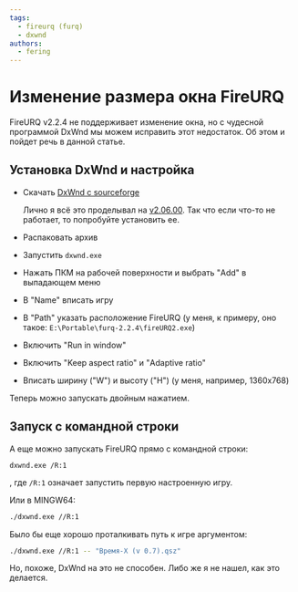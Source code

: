 ```yaml
---
tags:
  - fireurq (furq)
  - dxwnd
authors:
  - fering
---
```

# Изменение размера окна FireURQ

FireURQ v2.2.4 не поддерживает изменение окна, но с чудесной программой DxWnd мы можем исправить этот недостаток. Об этом и пойдет речь в данной статье.

<!-- truncate -->

## Установка DxWnd и настройка

* Скачать [DxWnd с sourceforge](https://sourceforge.net/projects/dxwnd/files/latest/download)

  Лично я всё это проделывал на [v2.06.00](https://sourceforge.net/projects/dxwnd/files/Latest%20build/V2_06_00_build.rar/download). Так что если что-то не работает, то попробуйте установить ее.
* Распаковать архив
* Запустить `dxwnd.exe`
* Нажать ПКМ на рабочей поверхности и выбрать "Add" в выпадающем меню
* В "Name" вписать игру
* В "Path" указать расположение FireURQ (у меня, к примеру, оно такое: `E:\Portable\furq-2.2.4\fireURQ2.exe`)
* Включить "Run in window"
* Включить "Keep aspect ratio" и "Adaptive ratio"
* Вписать ширину ("W") и высоту ("H") (у меня, например, 1360x768)

Теперь можно запускать двойным нажатием.

## Запуск с командной строки

А еще можно запускать FireURQ прямо с командной строки:

```batch
dxwnd.exe /R:1
```

, где `/R:1` означает запустить первую настроенную игру.

Или в MINGW64:

```bash
./dxwnd.exe //R:1
```

Было бы еще хорошо проталкивать путь к игре аргументом:

```bash
./dxwnd.exe //R:1 -- "Время-Х (v 0.7).qsz"
```

Но, похоже, DxWnd на это не способен. Либо же я не нашел, как это делается.
